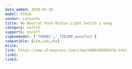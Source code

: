 ```yaml
---
date_added: 2020-01-26
model: X702A
vendor: Lonsonho
title: No Neutral Push Button Light Switch 2 Gang
category: switch
supports: on/off
zigbeemodel: ['TS0601','_TZE200_wunufsil']
compatible: [z2m,iob,zha]
mlink: 
link: https://www.aliexpress.com/item/4000298926256.html
link2: 
link3: 
---
```

